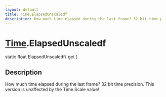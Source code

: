 ```yaml
---
layout: default
title: Time.ElapsedUnscaledf
description: How much time elapsed during the last frame? 32 bit time precision. This version is unaffected by the Time.Scale value!
---
```

# [Time]({{site.url}}/Pages/Reference/Time.html).ElapsedUnscaledf

<div class='signature' markdown='1'>
static float ElapsedUnscaledf{ get }
</div>

## Description
How much time elapsed during the last frame? 32 bit time precision.
This version is unaffected by the Time.Scale value!

